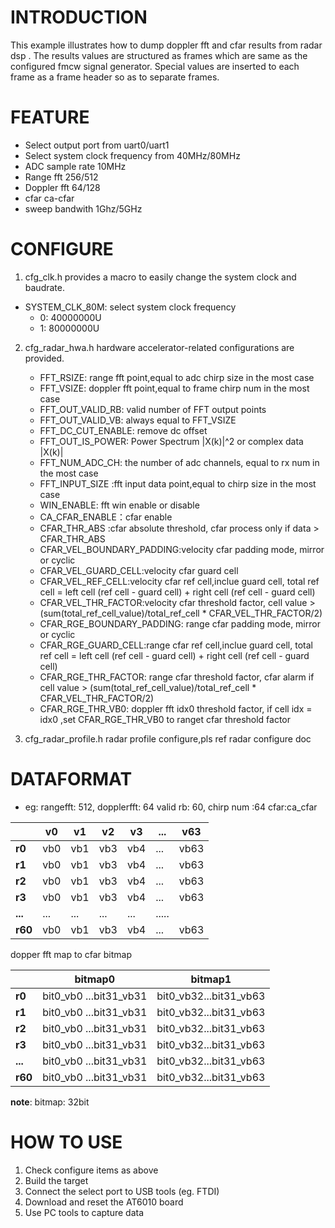 # INTRODUCTION
This example illustrates how to dump doppler fft and cfar results from radar dsp . The results values are structured as frames which are same as the configured fmcw signal generator. Special values are inserted to each frame as a frame header so as to separate frames.

# FEATURE
- Select output port from uart0/uart1
- Select system clock frequency from 40MHz/80MHz
- ADC sample rate 10MHz
- Range fft 256/512
- Doppler fft 64/128
- cfar ca-cfar
- sweep bandwith 1Ghz/5GHz

# CONFIGURE
1. cfg_clk.h provides a macro to easily change the system clock and baudrate.
   
- SYSTEM_CLK_80M: select system clock frequency
  - 0: 40000000U
  - 1: 80000000U
2. cfg_radar_hwa.h hardware accelerator-related configurations are provided.
   - FFT_RSIZE: range fft point,equal to adc chirp size in the  most case
   - FFT_VSIZE: doppler fft point,equal to frame chirp num in the  most case
   - FFT_OUT_VALID_RB: valid number of FFT output points
   - FFT_OUT_VALID_VB: always equal to FFT_VSIZE
   - FFT_DC_CUT_ENABLE: remove dc offset
   - FFT_OUT_IS_POWER: Power Spectrum |X(k)|^2 or complex data |X(k)| 
   - FFT_NUM_ADC_CH: the number of adc channels, equal to rx num in the  most case
   - FFT_INPUT_SIZE :fft input data point,equal to chirp size in the  most case
   - WIN_ENABLE: fft win enable or disable
   - CA_CFAR_ENABLE：cfar enable
   - CFAR_THR_ABS :cfar absolute threshold, cfar process only if data > CFAR_THR_ABS
   - CFAR_VEL_BOUNDARY_PADDING:velocity cfar padding mode, mirror or cyclic
   - CFAR_VEL_GUARD_CELL:velocity cfar guard cell
   - CFAR_VEL_REF_CELL:velocity cfar ref cell,inclue guard cell, total ref cell = left cell (ref cell - guard cell) + right cell (ref cell - guard cell)
   - CFAR_VEL_THR_FACTOR:velocity cfar threshold factor, cell value > (sum(total_ref_cell_value)/total_ref_cell * CFAR_VEL_THR_FACTOR/2) 
   - CFAR_RGE_BOUNDARY_PADDING: range cfar padding mode, mirror or cyclic 
   - CFAR_RGE_GUARD_CELL:range cfar ref cell,inclue guard cell, total ref cell = left cell (ref cell - guard cell) + right cell (ref cell - guard cell)
   - CFAR_RGE_THR_FACTOR: range cfar threshold factor, cfar alarm if cell value > (sum(total_ref_cell_value)/total_ref_cell * CFAR_VEL_THR_FACTOR/2)
   - CFAR_RGE_THR_VB0: doppler fft idx0 threshold factor, if cell idx = idx0 ,set CFAR_RGE_THR_VB0 to ranget cfar threshold factor


3. cfg_radar_profile.h radar profile configure,pls ref radar configure doc
  
# DATAFORMAT
  - eg: rangefft: 512, dopplerfft: 64  valid rb: 60, chirp num :64 cfar:ca_cfar
   
|        | v0   | v1   |v2   | v3  | ...| v63|
|------  | -----| -----|-----| --- |----|---- |
|**r0**  | vb0  | vb1  |vb3  |vb4  | ...|vb63|
|**r1**  | vb0  | vb1  |vb3  |vb4  | ...|vb63|
|**r2**  | vb0  | vb1  |vb3  |vb4  | ...|vb63|
|**r3**  | vb0  | vb1  |vb3  |vb4  | ...|vb63|
|**...** | ...     | ...    |...   |...|.....|
|**r60** | vb0  | vb1  |vb3  |vb4  | ...|vb63|

dopper fft map to cfar bitmap 

|        | bitmap0                | bitmap1               |
|------  | -----                  |   ----                |
|**r0**  | bit0_vb0 ...bit31_vb31 | bit0_vb32...bit31_vb63|
|**r1**  | bit0_vb0 ...bit31_vb31 | bit0_vb32...bit31_vb63|
|**r2**  | bit0_vb0 ...bit31_vb31 | bit0_vb32...bit31_vb63|
|**r3**  | bit0_vb0 ...bit31_vb31 | bit0_vb32...bit31_vb63|
|**...** | bit0_vb0 ...bit31_vb31 | bit0_vb32...bit31_vb63|
|**r60** | bit0_vb0 ...bit31_vb31 | bit0_vb32...bit31_vb63|

**note**: bitmap: 32bit

# HOW TO USE
1. Check configure items as above
2. Build the target
3. Connect the select port to USB tools (eg. FTDI)
4. Download and reset the AT6010 board
5. Use PC tools  to capture data

